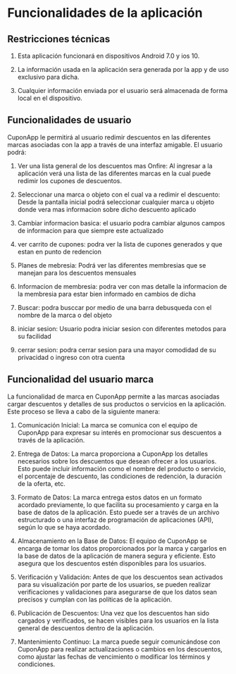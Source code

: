 # Funcionalidades de la aplicación

## Restricciones técnicas

1. Esta aplicación funcionará en dispositivos Android 7.0 y ios 10.

2. La información usada en la aplicación sera generada por la app y de uso exclusivo para dicha.

3. Cualquier información enviada por el usuario será almacenada de forma local en el dispositivo.

## Funcionalidades de usuario

CuponApp le permitirá al usuario redimir descuentos en las diferentes marcas asociadas con la app a través
de una interfaz amigable. El usuario podrá:

1. Ver una lista general de los descuentos mas Onfire: Al ingresar a la aplicación verá una lista de las
 diferentes marcas en la cual puede redimir los cupones de descuentos.

2. Seleccionar una marca o objeto con el cual va a redimir el descuento: Desde la pantalla inicial
   podrá seleccionar cualquier marca u objeto donde vera mas informacion sobre dicho descuento aplicado

3. Cambiar informacion basica: el usuario podra cambiar algunos campos de informacion para que siempre este actualizado

4. ver carrito de cupones: podra ver la lista de cupones generados y que estan en punto de redencion 

5. Planes de mebresia: Podrá ver las diferentes membresias que se manejan para los descuentos mensuales

6. Informacion de membresia: podra ver con mas detalle la informacion de la membresia para estar bien informado en cambios de dicha

7. Buscar: podra busccar por medio de una barra debusqueda con el nombre de la marca o del objeto

8. iniciar sesion: Usuario podra iniciar sesion con diferentes metodos para su facilidad

9. cerrar sesion: podra cerrar sesion para una mayor comodidad de su privacidad o ingreso con otra cuenta

## Funcionalidad del usuario marca

La funcionalidad de marca en CuponApp permite a las marcas asociadas cargar descuentos y detalles de sus productos o servicios en la aplicación. Este proceso se lleva a cabo de la siguiente manera:

1. Comunicación Inicial: La marca se comunica con el equipo de CuponApp para expresar su interés en promocionar sus descuentos a través de la aplicación.

2. Entrega de Datos: La marca proporciona a CuponApp los detalles necesarios sobre los descuentos que desean ofrecer a los usuarios. Esto puede incluir información como el nombre del producto o servicio, el porcentaje de descuento, las condiciones de redención, la duración de la oferta, etc.

3. Formato de Datos: La marca entrega estos datos en un formato acordado previamente, lo que facilita su procesamiento y carga en la base de datos de la aplicación. Esto puede ser a través de un archivo estructurado o una interfaz de programación de aplicaciones (API), según lo que se haya acordado.

4. Almacenamiento en la Base de Datos: El equipo de CuponApp se encarga de tomar los datos proporcionados por la marca y cargarlos en la base de datos de la aplicación de manera segura y eficiente. Esto asegura que los descuentos estén disponibles para los usuarios.

5. Verificación y Validación: Antes de que los descuentos sean activados para su visualización por parte de los usuarios, se pueden realizar verificaciones y validaciones para asegurarse de que los datos sean precisos y cumplan con las políticas de la aplicación.

6. Publicación de Descuentos: Una vez que los descuentos han sido cargados y verificados, se hacen visibles para los usuarios en la lista general de descuentos dentro de la aplicación.

7. Mantenimiento Continuo: La marca puede seguir comunicándose con CuponApp para realizar actualizaciones o cambios en los descuentos, como ajustar las fechas de vencimiento o modificar los términos y condiciones.

